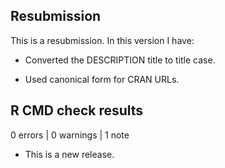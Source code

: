 ## Resubmission

This is a resubmission. In this version I have:

* Converted the DESCRIPTION title to title case.

* Used canonical form for CRAN URLs.


## R CMD check results

0 errors | 0 warnings | 1 note

* This is a new release.
